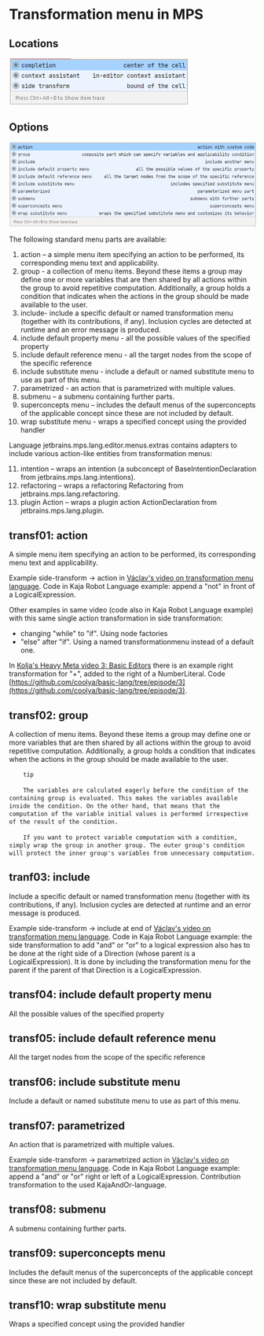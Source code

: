 # Transformation menu in MPS

## Locations

![Transformation menu locations](images/transformation-locations.jpg)

## Options

![Transformation menu options](images/transformations.jpg)

The following standard menu parts are available:

1. action – a simple menu item specifying an action to be performed, its corresponding menu text and applicability.
2. group - a collection of menu items. Beyond these items a group may define one or more variables that are then shared by all actions within the group to avoid repetitive computation. Additionally, a group holds a condition that indicates when the actions in the group should be made available to the user.
3. include- include a specific default or named transformation menu (together with its contributions, if any). Inclusion cycles are detected at runtime and an error message is produced.
4. include default property menu - all the possible values of the specified property
5. include default reference menu - all the target nodes from the scope of the specific reference
6. include substitute menu - include a default or named substitute menu to use as part of this menu.
7. parametrized - an action that is parametrized with multiple values.
8. submenu – a submenu containing further parts.
9. superconcepts menu – includes the default menus of the superconcepts of the applicable concept since these are not included by default.
10. wrap substitute menu - wraps a specified concept using the provided handler

Language jetbrains.mps.lang.editor.menus.extras contains adapters to include various action-like entities from transformation menus:

11. intention – wraps an intention (a subconcept of BaseIntentionDeclaration from jetbrains.mps.lang.intentions).
12. refactoring – wraps a refactoring Refactoring from jetbrains.mps.lang.refactoring.
13. plugin Action – wraps a plugin action ActionDeclaration from jetbrains.mps.lang.plugin.


## transf01: action 
A simple menu item specifying an action to be performed, its corresponding menu text and applicability.

Example side-transform -> action in [Václav's video on transformation menu language](https://www.youtube.com/watch?v=mK40e7bde_Y). Code in Kaja Robot Language example: append a "not" in front of a LogicalExpression.

Other examples in same video (code also in Kaja Robot Language example) with this same single action transformation in side transformation: 
* changing "while" to "if". Using node factories
* "else" after "if". Using a named transformationmenu instead of a default one.

In [Kolja's Heavy Meta video 3: Basic Editors](https://heavymeta.tv/) there is an example right transformation for "+", added to the right of a NumberLiteral. Code [https://github.com/coolya/basic-lang/tree/episode/3](https://github.com/coolya/basic-lang/tree/episode/3).

## transf02: group
A collection of menu items. Beyond these items a group may define one or more variables that are then shared by all actions within the group to avoid repetitive computation. Additionally, a group holds a condition that indicates when the actions in the group should be made available to the user.

        tip

        The variables are calculated eagerly before the condition of the containing group is evaluated. This makes the variables available inside the condition. On the other hand, that means that the computation of the variable initial values is performed irrespective of the result of the condition.

        If you want to protect variable computation with a condition, simply wrap the group in another group. The outer group's condition will protect the inner group's variables from unnecessary computation.


## tranf03: include
Include a specific default or named transformation menu (together with its contributions, if any). Inclusion cycles are detected at runtime and an error message is produced.

Example side-transform -> include at end of [Václav's video on transformation menu language](https://www.youtube.com/watch?v=mK40e7bde_Y). Code in Kaja Robot Language example: the side transformation to add "and" or "or" to a logical expression also has to be done at the right side of a Direction (whose parent is a LogicalExpression). It is done by including the transformation menu for the parent if the parent of that Direction is a LogicalExpression.

## transf04: include default property menu
All the possible values of the specified property


## transf05: include default reference menu
All the target nodes from the scope of the specific reference


## transf06: include substitute menu
Include a default or named substitute menu to use as part of this menu.


## transf07: parametrized
An action that is parametrized with multiple values.

Example side-transform -> parametrized action in [Václav's video on transformation menu language](https://www.youtube.com/watch?v=mK40e7bde_Y). Code in Kaja Robot Language example: append a "and" or "or" right or left of a LogicalExpression. Contribution transformation to the used KajaAndOr-language.


## transf08: submenu
A submenu containing further parts.


## transf09: superconcepts menu
Includes the default menus of the superconcepts of the applicable concept since these are not included by default.


## transf10: wrap substitute menu
Wraps a specified concept using the provided handler

